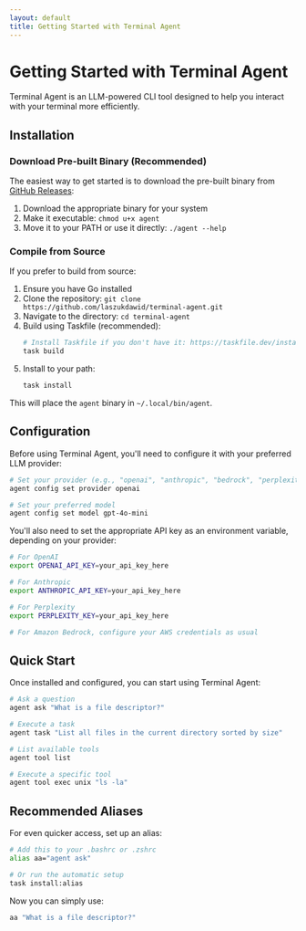 ```yaml
---
layout: default
title: Getting Started with Terminal Agent
---
```


# Getting Started with Terminal Agent

Terminal Agent is an LLM-powered CLI tool designed to help you interact with your terminal more efficiently.

## Installation

### Download Pre-built Binary (Recommended)

The easiest way to get started is to download the pre-built binary from [GitHub Releases](https://github.com/laszukdawid/terminal-agent/releases):

1. Download the appropriate binary for your system
2. Make it executable: `chmod u+x agent`
3. Move it to your PATH or use it directly: `./agent --help`

### Compile from Source

If you prefer to build from source:

1. Ensure you have Go installed
2. Clone the repository: `git clone https://github.com/laszukdawid/terminal-agent.git`
3. Navigate to the directory: `cd terminal-agent`
4. Build using Taskfile (recommended):
   ```sh
   # Install Taskfile if you don't have it: https://taskfile.dev/installation/
   task build
   ```
5. Install to your path:
   ```sh
   task install
   ```

This will place the `agent` binary in `~/.local/bin/agent`.

## Configuration

Before using Terminal Agent, you'll need to configure it with your preferred LLM provider:

```sh
# Set your provider (e.g., "openai", "anthropic", "bedrock", "perplexity")
agent config set provider openai

# Set your preferred model
agent config set model gpt-4o-mini
```

You'll also need to set the appropriate API key as an environment variable, depending on your provider:

```sh
# For OpenAI
export OPENAI_API_KEY=your_api_key_here

# For Anthropic
export ANTHROPIC_API_KEY=your_api_key_here

# For Perplexity
export PERPLEXITY_KEY=your_api_key_here

# For Amazon Bedrock, configure your AWS credentials as usual
```

## Quick Start

Once installed and configured, you can start using Terminal Agent:

```sh
# Ask a question
agent ask "What is a file descriptor?"

# Execute a task
agent task "List all files in the current directory sorted by size"

# List available tools
agent tool list

# Execute a specific tool
agent tool exec unix "ls -la"
```

## Recommended Aliases

For even quicker access, set up an alias:

```sh
# Add this to your .bashrc or .zshrc
alias aa="agent ask"

# Or run the automatic setup
task install:alias
```

Now you can simply use:

```sh
aa "What is a file descriptor?"
```
